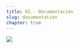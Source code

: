```yaml
---
title: 02.- Documentación
slug: documentation
chapter: true
---
```


![](/images/qap/code-quality-metrics/006.png)

